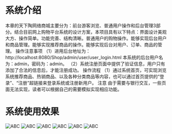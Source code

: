 # 系统介绍
本章的天下陶网络商城主要分为：前台游客浏览、普通用户操作和后台管理3部分。结合目前网上购物平台系统的设计方案，本项目具有以下特点：界面设计美观大方、操作简单。功能完善、结构清晰。普通用户的购物操作。能够实现后台用户和商品管理。能够实现推荐商品的操作。能够实现后台对用户、订单、商品的管理。
操作注意事项
（1）进用后台地址为：http://localhost:8080/Shop/admin/user/user_login.html
本系统的后台用户名为：admin，密码为：admin。
（2）系统注册页面中提供了验证信息，用户只有添加了合法的信息后，才能注册成功。
操作流程
（1）通过系统首页，可实现浏览系统推荐商品、热销商品、以及各种分类商品等内容，也可以通过首页提供的“登录”、“注册”超链接来登录系统或注册新用户。
注意
由于需要与银行交互，一些页面无法实现，读者可以根据自己的需要模拟实现相应功能。

# 系统使用效果
![ABC](https://github.com/xiangzhihong/B2CShop/blob/master/screen/main_1.png) 
![ABC](https://github.com/xiangzhihong/B2CShop/blob/master/screen/list_1.png) 
![ABC](https://github.com/xiangzhihong/B2CShop/blob/master/screen/db_1.png) 
![ABC](https://github.com/xiangzhihong/B2CShop/blob/master/screen/cart_1.png) 
![ABC](https://github.com/xiangzhihong/B2CShop/blob/master/screen/cart_2.png) 
![ABC](https://github.com/xiangzhihong/B2CShop/blob/master/screen/order_1.png) 
  
  
 
  
  
